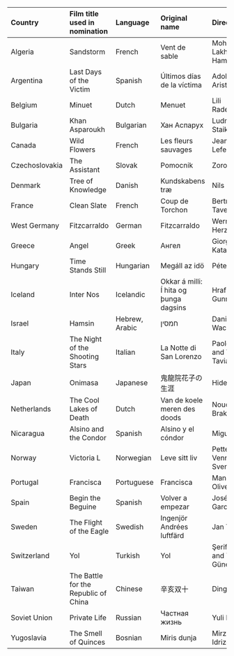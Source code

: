 | Country        | Film title used in nomination        | Language       | Original name                          | Director                           |
|:---------------|:-------------------------------------|:---------------|:---------------------------------------|:-----------------------------------|
| Algeria        | Sandstorm                            | French         | Vent de sable                          | Mohammed Lakhdar-Hamina            |
| Argentina      | Last Days of the Victim              | Spanish        | Últimos días de la víctima             | Adolfo Aristarain                  |
| Belgium        | Minuet                               | Dutch          | Menuet                                 | Lili Rademakers                    |
| Bulgaria       | Khan Asparoukh                       | Bulgarian      | Хан Аспарух                            | Ludmil Staikov                     |
| Canada         | Wild Flowers                         | French         | Les fleurs sauvages                    | Jean Pierre Lefebvre               |
| Czechoslovakia | The Assistant                        | Slovak         | Pomocnik                               | Zoro Zahon                         |
| Denmark        | Tree of Knowledge                    | Danish         | Kundskabens træ                        | Nils Malmros                       |
| France         | Clean Slate                          | French         | Coup de Torchon                        | Bertrand Tavernier                 |
| West Germany   | Fitzcarraldo                         | German         | Fitzcarraldo                           | Werner Herzog                      |
| Greece         | Angel                                | Greek          | Ангел                                  | Giorgos Katakouzinos               |
| Hungary        | Time Stands Still                    | Hungarian      | Megáll az idö                          | Péter Gothár                       |
| Iceland        | Inter Nos                            | Icelandic      | Okkar á milli: Í hita og þunga dagsins | Hrafn Gunnlaugsson                 |
| Israel         | Hamsin                               | Hebrew, Arabic | חמסין                                  | Daniel Wachsmann                   |
| Italy          | The Night of the Shooting Stars      | Italian        | La Notte di San Lorenzo                | Paolo Taviani and Vittorio Taviani |
| Japan          | Onimasa                              | Japanese       | 鬼龍院花子の生涯                       | Hideo Gosha                        |
| Netherlands    | The Cool Lakes of Death              | Dutch          | Van de koele meren des doods           | Nouchka van Brakel                 |
| Nicaragua      | Alsino and the Condor                | Spanish        | Alsino y el cóndor                     | Miguel Littín                      |
| Norway         | Victoria L                           | Norwegian      | Leve sitt liv                          | Petter Vennerød and Svend Wam      |
| Portugal       | Francisca                            | Portuguese     | Francisca                              | Manoel de Oliveira                 |
| Spain          | Begin the Beguine                    | Spanish        | Volver a empezar                       | José Luis Garci                    |
| Sweden         | The Flight of the Eagle              | Swedish        | Ingenjör Andrées luftfärd              | Jan Troell                         |
| Switzerland    | Yol                                  | Turkish        | Yol                                    | Şerif Gören and Yılmaz Güney       |
| Taiwan         | The Battle for the Republic of China | Chinese        | 辛亥双十                               | Ding Shan Xi                       |
| Soviet Union   | Private Life                         | Russian        | Частная жизнь                          | Yuli Raizman                       |
| Yugoslavia     | The Smell of Quinces                 | Bosnian        | Miris dunja                            | Mirza Idrizović                    |
